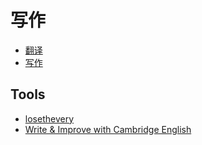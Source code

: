 # 写作

- [翻译](translate)
- [写作](writing)

## Tools

- [losethevery](https://www.losethevery.com/)
- [Write & Improve with Cambridge English](https://writeandimprove.com/)
